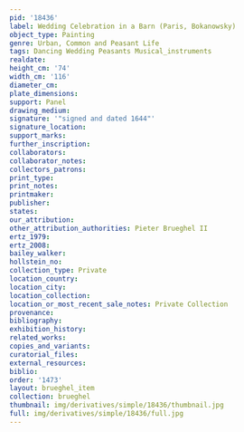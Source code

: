 ```yaml
---
pid: '18436'
label: Wedding Celebration in a Barn (Paris, Bokanowsky)
object_type: Painting
genre: Urban, Common and Peasant Life
tags: Dancing Wedding Peasants Musical_instruments
realdate: 
height_cm: '74'
width_cm: '116'
diameter_cm: 
plate_dimensions: 
support: Panel
drawing_medium: 
signature: '"signed and dated 1644"'
signature_location: 
support_marks: 
further_inscription: 
collaborators: 
collaborator_notes: 
collectors_patrons: 
print_type: 
print_notes: 
printmaker: 
publisher: 
states: 
our_attribution: 
other_attribution_authorities: Pieter Brueghel II
ertz_1979: 
ertz_2008: 
bailey_walker: 
hollstein_no: 
collection_type: Private
location_country: 
location_city: 
location_collection: 
location_or_most_recent_sale_notes: Private Collection
provenance: 
bibliography: 
exhibition_history: 
related_works: 
copies_and_variants: 
curatorial_files: 
external_resources: 
biblio: 
order: '1473'
layout: brueghel_item
collection: brueghel
thumbnail: img/derivatives/simple/18436/thumbnail.jpg
full: img/derivatives/simple/18436/full.jpg
---
```

